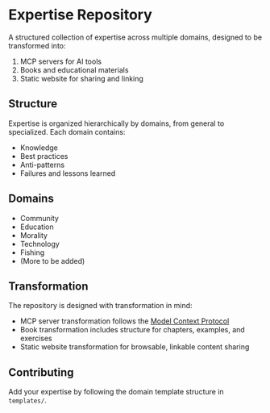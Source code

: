 # Expertise Repository

A structured collection of expertise across multiple domains, designed to be transformed into:
1. MCP servers for AI tools
2. Books and educational materials
3. Static website for sharing and linking

## Structure

Expertise is organized hierarchically by domains, from general to specialized. Each domain contains:
- Knowledge
- Best practices
- Anti-patterns
- Failures and lessons learned

## Domains

- Community
- Education
- Morality
- Technology
- Fishing
- (More to be added)

## Transformation

The repository is designed with transformation in mind:
- MCP server transformation follows the [Model Context Protocol](https://modelcontextprotocol.io/)
- Book transformation includes structure for chapters, examples, and exercises
- Static website transformation for browsable, linkable content sharing

## Contributing

Add your expertise by following the domain template structure in `templates/`. 